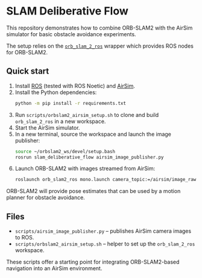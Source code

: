 # SLAM Deliberative Flow

This repository demonstrates how to combine ORB-SLAM2 with the AirSim simulator for basic obstacle avoidance experiments.

The setup relies on the [`orb_slam_2_ros`](https://github.com/appliedAI-Initiative/orb_slam_2_ros) wrapper which provides ROS nodes for ORB-SLAM2.

## Quick start

1. Install [ROS](https://www.ros.org) (tested with ROS Noetic) and [AirSim](https://github.com/microsoft/AirSim).
2. Install the Python dependencies:
   ```bash
   python -m pip install -r requirements.txt
   ```
3. Run `scripts/orbslam2_airsim_setup.sh` to clone and build `orb_slam_2_ros` in a new workspace.
4. Start the AirSim simulator.
5. In a new terminal, source the workspace and launch the image publisher:
   ```bash
   source ~/orbslam2_ws/devel/setup.bash
   rosrun slam_deliberative_flow airsim_image_publisher.py
   ```
6. Launch ORB-SLAM2 with images streamed from AirSim:
   ```bash
   roslaunch orb_slam2_ros mono.launch camera_topic:=/airsim/image_raw
   ```

ORB-SLAM2 will provide pose estimates that can be used by a motion planner for obstacle avoidance.

## Files

- `scripts/airsim_image_publisher.py` – publishes AirSim camera images to ROS.
- `scripts/orbslam2_airsim_setup.sh` – helper to set up the `orb_slam_2_ros` workspace.

These scripts offer a starting point for integrating ORB-SLAM2-based navigation into an AirSim environment.
